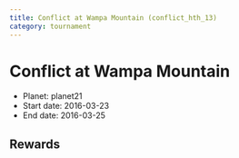 ```yaml
---
title: Conflict at Wampa Mountain (conflict_hth_13)
category: tournament
---
```

# Conflict at Wampa Mountain

  * Planet: planet21
  * Start date: 2016-03-23
  * End date: 2016-03-25

## Rewards

